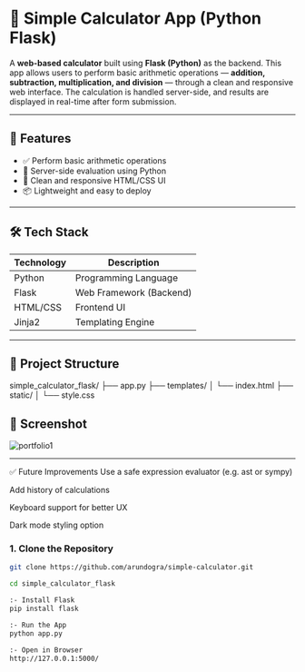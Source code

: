 # 🔢 Simple Calculator App (Python Flask)

A **web-based calculator** built using **Flask (Python)** as the backend. This app allows users to perform basic arithmetic operations — **addition, subtraction, multiplication, and division** — through a clean and responsive web interface. The calculation is handled server-side, and results are displayed in real-time after form submission.

---

## 🚀 Features

- ✅ Perform basic arithmetic operations
- 🧠 Server-side evaluation using Python
- 🎨 Clean and responsive HTML/CSS UI
- 📦 Lightweight and easy to deploy

---

## 🛠 Tech Stack

| Technology | Description         |
|------------|---------------------|
| Python     | Programming Language |
| Flask      | Web Framework (Backend) |
| HTML/CSS   | Frontend UI         |
| Jinja2     | Templating Engine   |

---

## 📁 Project Structure

simple_calculator_flask/
├── app.py
├── templates/
│ └── index.html
├── static/
│ └── style.css


## 📸 Screenshot


![portfolio1](https://github.com/user-attachments/assets/4edda60c-78a8-43f6-8dc6-4b7545f03ed3)

---

✅ Future Improvements
Use a safe expression evaluator (e.g. ast or sympy)

Add history of calculations

Keyboard support for better UX

Dark mode styling option


### 1. Clone the Repository

```bash
git clone https://github.com/arundogra/simple-calculator.git

cd simple_calculator_flask

:- Install Flask
pip install flask

:- Run the App
python app.py

:- Open in Browser
http://127.0.0.1:5000/
